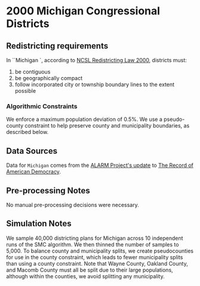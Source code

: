 # 2000 Michigan Congressional Districts

## Redistricting requirements
In ``Michigan `, according to [NCSL Redistricting Law 2000](https://web.archive.org/web/20041216185957/https://www.senate.mn/departments/scr/redist/red2000/Tab5appx.htm), districts must:

1. be contiguous
2. be geographically compact
3. follow incorporated city or township boundary lines to the extent possible

### Algorithmic Constraints
We enforce a maximum population deviation of 0.5%. We use a pseudo-county constraint to help preserve county and municipality boundaries, as described below.

## Data Sources
Data for ``Michigan`` comes from the [ALARM Project's update](https://dataverse.harvard.edu/dataset.xhtml?persistentId=doi:10.7910/DVN/ZV5KF3) to [The Record of American Democracy](https://road.hmdc.harvard.edu/).

## Pre-processing Notes
No manual pre-processing decisions were necessary.

## Simulation Notes
We sample 40,000 districting plans for Michigan across 10 independent runs of the SMC algorithm.
We then thinned the number of samples to 5,000. 
To balance county and municipality splits, we create pseudocounties for use in the county constraint, which leads to fewer municipality splits than using a county constraint. Note that Wayne County, Oakland County, and Macomb County must all be split due to their large populations, although within the counties, we avoid splitting any municipality.